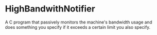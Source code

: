 # HighBandwithNotifier
A C program that passively monitors the machine's bandwidth usage and does something you specify if it exceeds a certain limit you also specify. 
